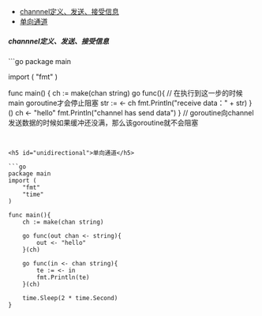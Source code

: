 - [channnel定义、发送、接受信息](#first)
- [单向通道](#unidirectional)
<h5 id="first">channnel定义、发送、接受信息</h5>
```go
package main

import (
	"fmt"
)

func main() {
	ch := make(chan string)
	go func(){
		// 在执行到这一步的时候main goroutine才会停止阻塞
		str := <- ch
		fmt.Println("receive data：" + str)
	}()
	ch <- "hello"
	fmt.Println("channel has send data")
}
// goroutine向channel发送数据的时候如果缓冲还没满，那么该goroutine就不会阻塞
```


<h5 id="unidirectional">单向通道</h5>

```go
package main
import (
	"fmt"
	"time"
)

func main(){
	ch := make(chan string)

	go func(out chan <- string){
		out <- "hello"
	}(ch)

	go func(in <- chan string){
		te := <- in
		fmt.Println(te)
	}(ch)

	time.Sleep(2 * time.Second)
}
```
